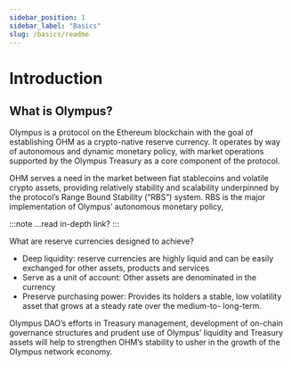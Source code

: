 ```yaml
---
sidebar_position: 1
sidebar_label: "Basics"
slug: /basics/readme
---
```


# Introduction

## What is Olympus?

Olympus is a protocol on the Ethereum blockchain with the goal of establishing OHM as a crypto-native reserve currency. It operates by way of autonomous and dynamic monetary policy, with market operations supported by the Olympus Treasury as a core component of the protocol.

OHM serves a need in the market between fiat stablecoins and volatile crypto assets, providing relatively stability and scalability underpinned by the protocol’s Range Bound Stability (“RBS”) system.  RBS is the major implementation of Olympus’ autonomous monetary policy, 

:::note
…read in-depth link?
:::

What are reserve currencies designed to achieve?

* Deep liquidity: reserve currencies are highly liquid and can be easily exchanged for other assets, products and services
* Serve  as a unit of account: Other assets are denominated in the currency
* Preserve purchasing power: Provides its holders a stable, low volatility asset that grows at a steady rate over the medium-to- long-term.

Olympus DAO’s efforts in Treasury management, development of on-chain governance structures and prudent use of Olympus’ liquidity and Treasury assets will help to strengthen OHM’s stability to usher in the growth of the Olympus network economy.
